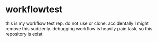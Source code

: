 # workflowtest
this is my workflow test rep. do not use or clone. accidentally I might remove this suddenly.
debugging workflow is heavily pain task, so this repository is exist 
